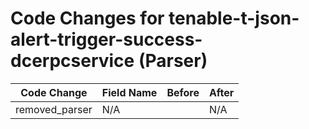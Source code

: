 # Code Changes for tenable-t-json-alert-trigger-success-dcerpcservice (Parser)

| Code Change | Field Name | Before | After |
|-------------|------------|--------|-------|
| removed_parser | N/A |  | N/A |